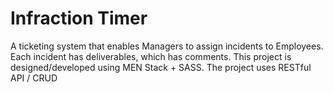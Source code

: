 # Infraction Timer

A ticketing system that enables Managers to assign incidents to Employees.
Each incident has deliverables, which has comments.
This project is designed/developed using MEN Stack + SASS.
The project uses RESTful API / CRUD
